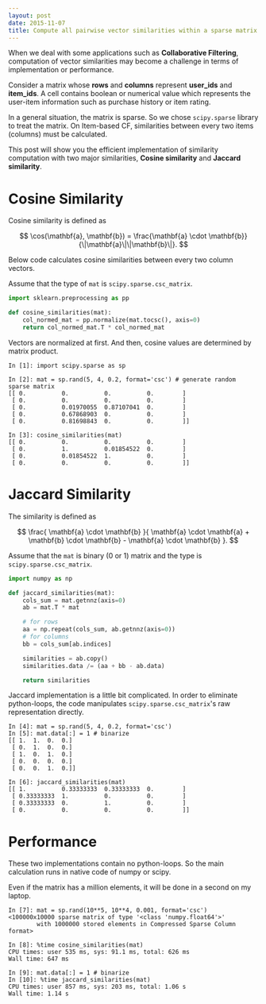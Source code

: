 ```yaml
---
layout: post
date: 2015-11-07
title: Compute all pairwise vector similarities within a sparse matrix (Python)
---
```


When we deal with some applications such as **Collaborative Filtering**, computation of vector similarities may become a challenge in terms of implementation or performance.

Consider a matrix whose **rows** and **columns** represent **user_ids** and **item_ids**.
A cell contains boolean or numerical value which represents the user-item information such as purchase history or item rating.

In a general situation, the matrix is sparse. So we chose `scipy.sparse` library to treat the matrix.
On Item-based CF, similarities between every two items (columns) must be calculated.

This post will show you the efficient implementation of similarity computation with two major similarities, **Cosine similarity** and **Jaccard similarity**.

# Cosine Similarity

Cosine similarity is defined as

$$
\cos(\mathbf{a}, \mathbf{b}) = \frac{\mathbf{a} \cdot \mathbf{b}}{\|\mathbf{a}\|\|\mathbf{b}\|}.
$$

Below code calculates cosine similarities between every two column vectors.

Assume that the type of `mat` is `scipy.sparse.csc_matrix`.

```python
import sklearn.preprocessing as pp

def cosine_similarities(mat):
    col_normed_mat = pp.normalize(mat.tocsc(), axis=0)
    return col_normed_mat.T * col_normed_mat
```

Vectors are normalized at first. And then, cosine values are determined by matrix product.

```
In [1]: import scipy.sparse as sp

In [2]: mat = sp.rand(5, 4, 0.2, format='csc') # generate random sparse matrix
[[ 0.          0.          0.          0.        ]
 [ 0.          0.          0.          0.        ]
 [ 0.          0.01970055  0.87107041  0.        ]
 [ 0.          0.67868903  0.          0.        ]
 [ 0.          0.81698843  0.          0.        ]]

In [3]: cosine_similarities(mat)
[[ 0.          0.          0.          0.        ]
 [ 0.          1.          0.01854522  0.        ]
 [ 0.          0.01854522  1.          0.        ]
 [ 0.          0.          0.          0.        ]]
```

# Jaccard Similarity

The similarity is defined as

$$
\frac{
  \mathbf{a} \cdot \mathbf{b}
}{
  \mathbf{a} \cdot \mathbf{a} + \mathbf{b} \cdot \mathbf{b} - \mathbf{a} \cdot \mathbf{b}
}.
$$

Assume that the `mat` is binary (0 or 1) matrix and the type is `scipy.sparse.csc_matrix`.

```python
import numpy as np

def jaccard_similarities(mat):
    cols_sum = mat.getnnz(axis=0)
    ab = mat.T * mat

    # for rows
    aa = np.repeat(cols_sum, ab.getnnz(axis=0))
    # for columns
    bb = cols_sum[ab.indices]

    similarities = ab.copy()
    similarities.data /= (aa + bb - ab.data)

    return similarities
```

Jaccard implementation is a little bit complicated. In order to eliminate python-loops, the code manipulates `scipy.sparse.csc_matrix`'s raw representation directly.

```
In [4]: mat = sp.rand(5, 4, 0.2, format='csc')
In [5]: mat.data[:] = 1 # binarize
[[ 1.  1.  0.  0.]
 [ 0.  1.  0.  0.]
 [ 1.  0.  1.  0.]
 [ 0.  0.  0.  0.]
 [ 0.  0.  1.  0.]]

In [6]: jaccard_similarities(mat)
[[ 1.          0.33333333  0.33333333  0.        ]
 [ 0.33333333  1.          0.          0.        ]
 [ 0.33333333  0.          1.          0.        ]
 [ 0.          0.          0.          0.        ]]
```

# Performance

These two implementations contain no python-loops. So the main calculation runs in native code of numpy or scipy.

Even if the matrix has a million elements, it will be done in a second on my laptop.

```
In [7]: mat = sp.rand(10**5, 10**4, 0.001, format='csc')
<100000x10000 sparse matrix of type '<class 'numpy.float64'>'
        with 1000000 stored elements in Compressed Sparse Column format>

In [8]: %time cosine_similarities(mat)
CPU times: user 535 ms, sys: 91.1 ms, total: 626 ms
Wall time: 647 ms

In [9]: mat.data[:] = 1 # binarize
In [10]: %time jaccard_similarities(mat)
CPU times: user 857 ms, sys: 203 ms, total: 1.06 s
Wall time: 1.14 s
```

